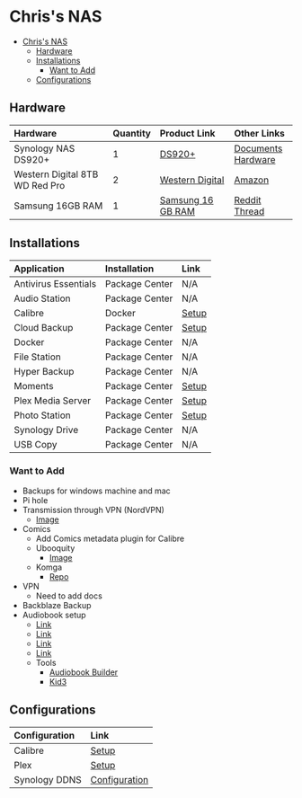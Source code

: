 # Chris's NAS

- [Chris's NAS](#chriss-nas)
  - [Hardware](#hardware)
  - [Installations](#installations)
    - [Want to Add](#want-to-add)
  - [Configurations](#configurations)

## Hardware

| Hardware | Quantity | Product Link | Other Links |
| :------- | :------- | :----------- | :---------- |
| Synology NAS DS920+ | 1 | [DS920+](https://www.synology.com/en-us/products/DS920+) | [Documents](https://www.synology.com/en-us/support/download/DS920+#docs) <br/> [Hardware](https://global.download.synology.com/download/Document/Hardware/HIG/DiskStation/20-year/DS920+/enu/Syno_HIG_DS920_Plus_enu.pdf) |
| Western Digital 8TB WD Red Pro | 2 | [Western Digital](https://shop.westerndigital.com/products/internal-drives/wd-red-pro-sata-hdd#WD8003FFBX) | [Amazon](https://www.amazon.com/Western-Digital-Internal-Hard-Drive/dp/B07D3N95GS?th=1) |
| Samsung 16GB RAM | 1 | [Samsung 16 GB RAM](https://www.newegg.com/samsung-16gb-260-pin-ddr4-so-dimm/p/1B4-001D-005D9) | [Reddit Thread](https://www.reddit.com/r/synology/comments/goidix/good_news_ds920_supports_16gb_ddr4_ram_for_20gb/) |

## Installations

| Application | Installation | Link |
| :---------- | :----------- | :--- |
| Antivirus Essentials | Package Center | N/A |
| Audio Station | Package Center | N/A |
| Calibre | Docker | [Setup]() |
| Cloud Backup | Package Center | [Setup](/Chris/Installations/CloudBackup.md) |
| Docker | Package Center | N/A |
| File Station | Package Center | N/A |
| Hyper Backup | Package Center | N/A |
| Moments | Package Center | [Setup](/Chris/Installations/Photos.md) |
| Plex Media Server | Package Center | [Setup](/Chris/Installations/Plex.md) |
| Photo Station | Package Center | [Setup](/Chris/Installations/Photos.md) |
| Synology Drive | Package Center | N/A |
| USB Copy | Package Center | N/A |

### Want to Add

- Backups for windows machine and mac
- Pi hole
- Transmission through VPN (NordVPN)
  - [Image](https://github.com/haugene/docker-transmission-openvpn)
- Comics
  - Add Comics metadata plugin for Calibre
  - Ubooquity
    - [Image](https://hub.docker.com/r/linuxserver/ubooquity)
  - Komga
    - [Repo](https://github.com/gotson/komga)
- VPN
  - Need to add docs
- Backblaze Backup
- Audiobook setup
  - [Link](https://www.reddit.com/r/PrologueApp/comments/dn0qlp/is_there_a_prologueapp_guide_to_setting_up_an/)
  - [Link](https://forums.plex.tv/t/audiobook-guide/205963/3)
  - [Link](https://forums.plex.tv/t/how-do-i-set-up-files-etc-for-audiobooks-in-plex/530837/4)
  - [Link](https://9to5mac.com/2020/09/06/plex-audiobooks/)
  - Tools
    - [Audiobook Builder](https://www.splasm.com/audiobookbuilder/)
    - [Kid3](https://kid3.kde.org/)

## Configurations

| Configuration | Link |
| :------------ | :--- |
| Calibre | [Setup]() |
| Plex | [Setup](/Chris/Installations/Plex.md) |
| Synology DDNS | [Configuration](/Chris/Configurations/SynologyDDNS.md) |